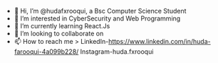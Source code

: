 - 👋 Hi, I’m @hudafxrooqui, a Bsc Computer Science Student
- 👀 I’m interested in CyberSecurity and Web Programming
- 🌱 I’m currently learning React.Js 
- 💞️ I’m looking to collaborate on 
- 📫 How to reach me > LinkedIn-https://www.linkedin.com/in/huda-farooqui-4a099b228/
                       Instagram-huda.fxrooqui

<!---
hudafxrooqui/hudafxrooqui is a ✨ special ✨ repository because its `README.md` (this file) appears on your GitHub profile.
You can click the Preview link to take a look at your changes.
--->
